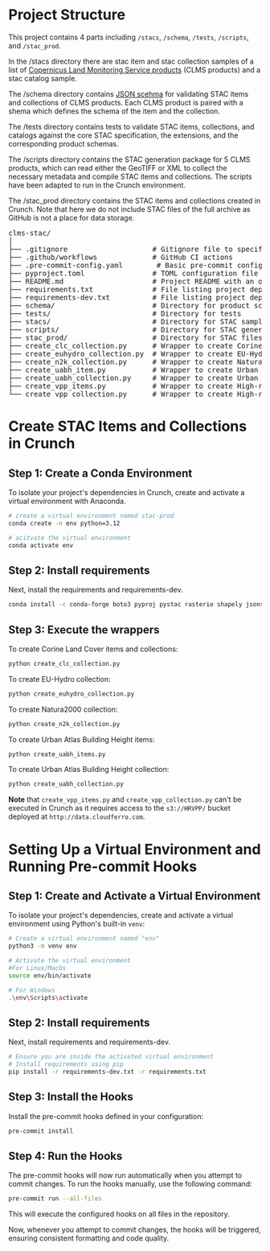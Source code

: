 # Project Structure

This project contains 4 parts including `/stacs`, `/schema`, `/tests`, `/scripts`, and `/stac_prod`.

In the /stacs directory there are stac item and stac collection samples of a list of [Copernicus Land Monitoring Service products](https://git.sinergise.com/sh-vas/sh-vas/-/issues/1603) (CLMS products) and a stac catalog sample.

The /schema directory contains [JSON scehma](https://json-schema.org/) for validating STAC items and collections of CLMS products. Each CLMS product is paired with a shema which defines the schema of the item and the collection.

The /tests directory contains tests to validate STAC items, collections, and catalogs against the core STAC specification, the extensions, and the corresponding product schemas.

The /scripts directory contains the STAC generation package for 5 CLMS products, which can read either the GeoTIFF or XML to collect the necessary metadata and compile STAC items and collections. The scripts have been adapted to run in the Crunch environment.

The /stac_prod directory contains the STAC items and collections created in Crunch. Note that here we do not include STAC files of the full archive as GitHub is not a place for data storage.

<pre>
clms-stac/
│
├── .gitignore                    # Gitignore file to specify ignored files and directories
├── .github/workflows             # GitHub CI actions
├── .pre-commit-config.yaml        # Basic pre-commit config file
├── pyproject.toml                # TOML configuration file often used for tool settings and project metadata
├── README.md                     # Project README with an overview, setup, and usage instructions
├── requirements.txt              # File listing project dependencies
├── requirements-dev.txt          # File listing project dependencies for development
├── schema/                       # Directory for product schemas
├── tests/                        # Directory for tests
├── stacs/                        # Directory for STAC samples
├── scripts/                      # Directory for STAC generation package
├── stac_prod/                    # Directory for STAC files created in Crunch
├── create_clc_collection.py      # Wrapper to create Corine Land Cover STAC items and STAC collection in Crunch
├── create_euhydro_collection.py  # Wrapper to create EU-Hydro STAC collection in Crunch
├── create_n2k_collection.py      # Wrapper to create Natura2000 STAC collection in Crunch
├── create_uabh_item.py           # Wrapper to create Urban Atlas Building Height STAC items in Crunch
├── create_uabh_collection.py     # Wrapper to create Urban Atlas Building Height STAC collection in Crunch
├── create_vpp_items.py           # Wrapper to create High-resolution Vegetation Phenology and Productivity STAC items
└── create_vpp_collection.py      # Wrapper to create High-resolution Vegetation Phenology and Productivity STAC collection
</pre>

# Create STAC Items and Collections in Crunch

## Step 1: Create a Conda Environment

To isolate your project's dependencies in Crunch, create and activate a virtual environment with Anaconda.

```bash
# create a virtual environment named stac-prod
conda create -n env python=3.12

# acitvate the virtual environment
conda activate env
```

## Step 2: Install requirements

Next, install the requirements and requirements-dev.

```bash
conda install -c conda-forge boto3 pyproj pystac rasterio shapely jsonschema referencing
```

## Step 3: Execute the wrappers

To create Corine Land Cover items and collections:

```bash
python create_clc_collection.py
```

To create EU-Hydro collection:

```bash
python create_euhydro_collection.py
```

To create Natura2000 collection:

```bash
python create_n2k_collection.py
```

To create Urban Atlas Building Height items:

```bash
python create_uabh_items.py
```

To create Urban Atlas Building Height collection:

```bash
python create_uabh_collection.py
```

**Note** that `create_vpp_items.py` and `create_vpp_collection.py` can't be executed in Crunch as it requires access to the `s3://HRVPP/` bucket deployed at `http://data.cloudferro.com`.

# Setting Up a Virtual Environment and Running Pre-commit Hooks

## Step 1: Create and Activate a Virtual Environment

To isolate your project's dependencies, create and activate a virtual environment using Python's built-in `venv`:

```bash
# Create a virtual environment named "env"
python3 -m venv env

# Activate the virtual environment
#For Linux/MacOs
source env/bin/activate

# For Windows
.\env\Scripts\activate

```

## Step 2: Install requirements

Next, install requirements and requirements-dev.

```bash
# Ensure you are inside the activated virtual environment
# Install requirements using pip
pip install -r requirements-dev.txt -r requirements.txt
```

## Step 3: Install the Hooks

Install the pre-commit hooks defined in your configuration:

```bash
pre-commit install
```

## Step 4: Run the Hooks

The pre-commit hooks will now run automatically when you attempt to commit changes. To run the hooks manually, use the following command:

```bash
pre-commit run --all-files
```

This will execute the configured hooks on all files in the repository.

Now, whenever you attempt to commit changes, the hooks will be triggered, ensuring consistent formatting and code quality.
